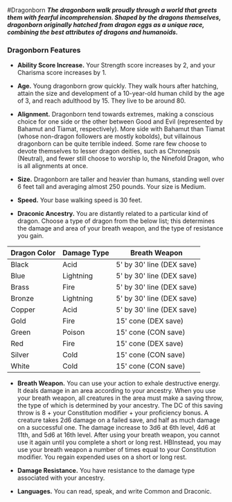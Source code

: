 #Dragonborn
***The dragonborn walk proudly through a world that greets them with fearful incomprehension. Shaped by the dragons themselves, dragonborn originally hatched from dragon eggs as a unique race, combining the best attributes of dragons and humanoids.***

### Dragonborn Features
- **Ability Score Increase.** Your Strength score increases by 2, and your Charisma score increases by 1.

- **Age.** Young dragonborn grow quickly. They walk hours after hatching, attain the size and development of a 10-year-old human child by the age of 3, and reach adulthood by 15. They live to be around 80.

- **Alignment.** Dragonborn tend towards extremes, making a conscious choice for one side or the other between Good and Evil (represented by Bahamut and Tiamat, respectively). More side with Bahamut than Tiamat (whose non-dragon followers are mostly kobolds), but villainous dragonborn can be quite terrible indeed. Some rare few choose to devote themselves to lesser dragon deities, such as Chronepsis (Neutral), and fewer still choose to worship Io, the Ninefold Dragon, who is all alignments at once.

- **Size.** Dragonborn are taller and heavier than humans, standing well over 6 feet tall and averaging almost 250 pounds. Your size is Medium.

- **Speed.** Your base walking speed is 30 feet.

- **Draconic Ancestry.** You are distantly related to a particular kind of dragon. Choose a type of dragon from the below list; this determines the damage and area of your breath weapon, and the type of resistance you gain.

|Dragon Color |Damage Type |Breath Weapon |
|---|---|---|
| Black | Acid | 5' by 30' line (DEX save) |
| Blue | Lightning | 5' by 30' line (DEX save) |
| Brass | Fire | 5' by 30' line (DEX save) |
| Bronze | Lightning | 5' by 30' line (DEX save) |
| Copper | Acid | 5' by 30' line (DEX save) |
| Gold | Fire | 15' cone (DEX save) |
| Green | Poison | 15' cone (CON save) |
| Red | Fire | 15' cone (DEX save) |
| Silver | Cold | 15' cone (CON save) |
| White | Cold | 15' cone (CON save) |

- **Breath Weapon.** You can use your action to exhale destructive energy. It deals damage in an area according to your ancestry. When you use your breath weapon, all creatures in the area must make a saving throw, the type of which is determined by your ancestry. The DC of this saving throw is 8 + your Constitution modifier + your proficiency bonus. A creature takes 2d6 damage on a failed save, and half as much damage on a successful one. The damage increase to 3d6 at 6th level, 4d6 at 11th, and 5d6 at 16th level. After using your breath weapon, you cannot use it again until you complete a short or long rest. HBInstead, you may use your breath weapon a number of times equal to your Constitution modifier. You regain expended uses on a short or long rest.

- **Damage Resistance.** You have resistance to the damage type associated with your ancestry.

- **Languages.** You can read, speak, and write Common and Draconic.